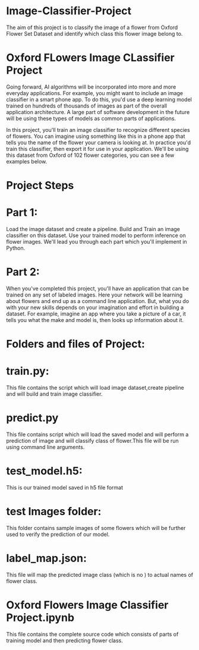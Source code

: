 # Image-Classifier-Project
The aim of this project is to classify the image of a flower from Oxford Flower Set Dataset and identify which class this flower image belong to.

#                                                    Oxford FLowers Image CLassifier Project
Going forward, AI algorithms will be incorporated into more and more everyday applications. For example, you might want to include an image classifier in a smart phone app. To do this, you'd use a deep learning model trained on hundreds of thousands of images as part of the overall application architecture. A large part of software development in the future will be using these types of models as common parts of applications.

In this project, you'll train an image classifier to recognize different species of flowers. You can imagine using something like this in a phone app that tells you the name of the flower your camera is looking at. In practice you'd train this classifier, then export it for use in your application. We'll be using this dataset from Oxford of 102 flower categories, you can see a few examples below.


#                                                             Project Steps
# Part 1:
Load the image dataset and create a pipeline.
Build and Train an image classifier on this dataset.
Use your trained model to perform inference on flower images.
We'll lead you through each part which you'll implement in Python.
# Part 2:
When you've completed this project, you'll have an application that can be trained on any set of labeled images. Here your network will be learning about flowers and end up as a command line application. But, what you do with your new skills depends on your imagination and effort in building a dataset. For example, imagine an app where you take a picture of a car, it tells you what the make and model is, then looks up information about it. 

#                                                           Folders and files of Project:
# train.py:
This file contains the script which will load image dataset,create pipeline and will build and train image classifier.
# predict.py
This file contains script which will load the saved model and will perform a prediction of image and will classify class of flower.This file will be run using command line arguments.
# test_model.h5:
This is our trained model saved in h5 file format
# test Images folder:
This folder contains sample images of some flowers which will be further used to verify the prediction of our model.
# label_map.json:
This file will map  the predicted image class (which is no ) to actual names of flower class.

# Oxford Flowers Image Classifier Project.ipynb
This file contains the complete source code which consists of parts of training model and then predicting flower class.



